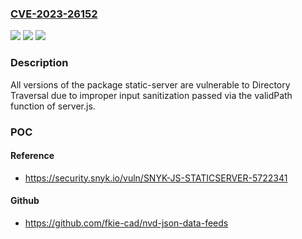 ### [CVE-2023-26152](https://cve.mitre.org/cgi-bin/cvename.cgi?name=CVE-2023-26152)
![](https://img.shields.io/static/v1?label=Product&message=static-server&color=blue)
![](https://img.shields.io/static/v1?label=Version&message=0%3C%20*%20&color=brighgreen)
![](https://img.shields.io/static/v1?label=Vulnerability&message=Directory%20Traversal&color=brighgreen)

### Description

All versions of the package static-server are vulnerable to Directory Traversal due to improper input sanitization passed via the validPath function of server.js.

### POC

#### Reference
- https://security.snyk.io/vuln/SNYK-JS-STATICSERVER-5722341

#### Github
- https://github.com/fkie-cad/nvd-json-data-feeds

